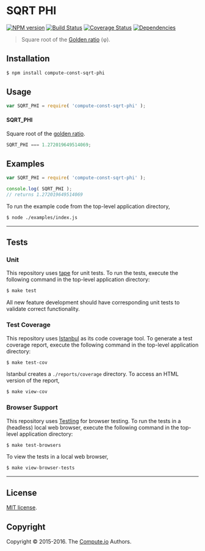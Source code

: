 SQRT PHI
===
[![NPM version][npm-image]][npm-url] [![Build Status][build-image]][build-url] [![Coverage Status][coverage-image]][coverage-url] [![Dependencies][dependencies-image]][dependencies-url]

> Square root of the [Golden ratio][phi] (φ).


## Installation

``` bash
$ npm install compute-const-sqrt-phi
```


## Usage

``` javascript
var SQRT_PHI = require( 'compute-const-sqrt-phi' );
```

#### SQRT_PHI

Square root of the [golden ratio][phi].

``` javascript
SQRT_PHI === 1.272019649514069;
```


## Examples

``` javascript
var SQRT_PHI = require( 'compute-const-sqrt-phi' );

console.log( SQRT_PHI );
// returns 1.272019649514069
```

To run the example code from the top-level application directory,

``` bash
$ node ./examples/index.js
```


---
## Tests

### Unit

This repository uses [tape][tape] for unit tests. To run the tests, execute the following command in the top-level application directory:

``` bash
$ make test
```

All new feature development should have corresponding unit tests to validate correct functionality.


### Test Coverage

This repository uses [Istanbul][istanbul] as its code coverage tool. To generate a test coverage report, execute the following command in the top-level application directory:

``` bash
$ make test-cov
```

Istanbul creates a `./reports/coverage` directory. To access an HTML version of the report,

``` bash
$ make view-cov
```


### Browser Support

This repository uses [Testling][testling] for browser testing. To run the tests in a (headless) local web browser, execute the following command in the top-level application directory:

``` bash
$ make test-browsers
```

To view the tests in a local web browser,

``` bash
$ make view-browser-tests
```

<!-- [![browser support][browsers-image]][browsers-url] -->


---
## License

[MIT license](http://opensource.org/licenses/MIT).


## Copyright

Copyright &copy; 2015-2016. The [Compute.io][compute-io] Authors.


[npm-image]: http://img.shields.io/npm/v/compute-const-sqrt-phi.svg
[npm-url]: https://npmjs.org/package/compute-const-sqrt-phi

[build-image]: http://img.shields.io/travis/const-io/sqrt-phi/master.svg
[build-url]: https://travis-ci.org/const-io/sqrt-phi

[coverage-image]: https://img.shields.io/codecov/c/github/const-io/sqrt-phi/master.svg
[coverage-url]: https://codecov.io/github/const-io/sqrt-phi?branch=master

[dependencies-image]: http://img.shields.io/david/const-io/sqrt-phi.svg
[dependencies-url]: https://david-dm.org/const-io/sqrt-phi

[dev-dependencies-image]: http://img.shields.io/david/dev/const-io/sqrt-phi.svg
[dev-dependencies-url]: https://david-dm.org/dev/const-io/sqrt-phi

[github-issues-image]: http://img.shields.io/github/issues/const-io/sqrt-phi.svg
[github-issues-url]: https://github.com/const-io/sqrt-phi/issues

[tape]: https://github.com/substack/tape
[istanbul]: https://github.com/gotwarlost/istanbul
[testling]: https://ci.testling.com

[compute-io]: https://github.com/compute-io/

[phi]: https://github.com/const-io/phi
[sqrt-phi]: http://oeis.org/A139339
